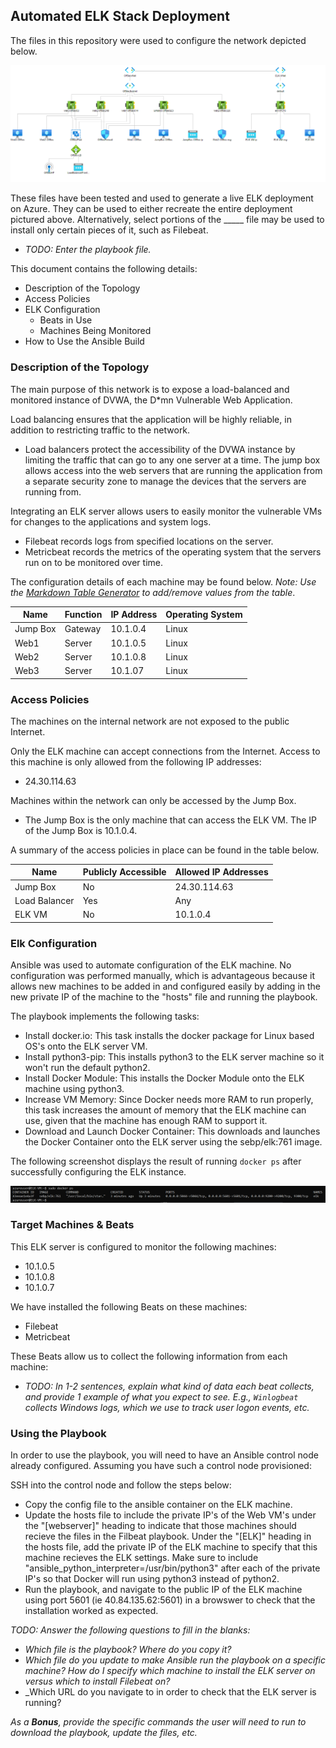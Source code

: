 ## Automated ELK Stack Deployment

The files in this repository were used to configure the network depicted below.

![TODO: Update the path with the name of your diagram](Images/OffSecNetTopology.PNG)

These files have been tested and used to generate a live ELK deployment on Azure. They can be used to either recreate the entire deployment pictured above. Alternatively, select portions of the _____ file may be used to install only certain pieces of it, such as Filebeat.

  - _TODO: Enter the playbook file._

This document contains the following details:
- Description of the Topology
- Access Policies
- ELK Configuration
  - Beats in Use
  - Machines Being Monitored
- How to Use the Ansible Build


### Description of the Topology

The main purpose of this network is to expose a load-balanced and monitored instance of DVWA, the D*mn Vulnerable Web Application.

Load balancing ensures that the application will be highly reliable, in addition to restricting traffic to the network.
- Load balancers protect the accessibility of the DVWA instance by limiting the traffic that can go to any one server at a time. The jump box allows access into the web servers that are running the application from a separate security zone to manage the devices that the servers are running from. 

Integrating an ELK server allows users to easily monitor the vulnerable VMs for changes to the applications and system logs.
- Filebeat records logs from specified locations on the server.
- Metricbeat records the metrics of the operating system that the servers run on to be monitored over time.

The configuration details of each machine may be found below.
_Note: Use the [Markdown Table Generator](http://www.tablesgenerator.com/markdown_tables) to add/remove values from the table_.

| Name     | Function | IP Address | Operating System |
|----------|----------|------------|------------------|
| Jump Box | Gateway  | 10.1.0.4   | Linux            |
| Web1     | Server   | 10.1.0.5   | Linux            |
| Web2     | Server   | 10.1.0.8   | Linux            |
| Web3     | Server   | 10.1.07    | Linux            |

### Access Policies

The machines on the internal network are not exposed to the public Internet. 

Only the ELK machine can accept connections from the Internet. Access to this machine is only allowed from the following IP addresses:
- 24.30.114.63

Machines within the network can only be accessed by the Jump Box.
- The Jump Box is the only machine that can access the ELK VM. The IP of the Jump Box is 10.1.0.4.

A summary of the access policies in place can be found in the table below.

| Name          | Publicly Accessible | Allowed IP Addresses |
|---------------|---------------------|----------------------|
| Jump Box      | No                  | 24.30.114.63         |
| Load Balancer | Yes                 | Any                  |
| ELK VM        | No                  | 10.1.0.4             |

### Elk Configuration

Ansible was used to automate configuration of the ELK machine. No configuration was performed manually, which is advantageous because it allows new machines to be added in and configured easily by adding in the new private IP of the machine to the "hosts" file and running the playbook. 

The playbook implements the following tasks:
- Install docker.io: This task installs the docker package for Linux based OS's onto the ELK server VM.
- Install python3-pip: This installs python3 to the ELK server machine so it won't run the default python2.
- Install Docker Module: This installs the Docker Module onto the ELK machine using python3. 
- Increase VM Memory: Since Docker needs more RAM to run properly, this task increases the amount of memory that the ELK machine can use, given that the machine has enough RAM to support it. 
- Download and Launch Docker Container: This downloads and launches the Docker Container onto the ELK server using the sebp/elk:761 image. 

The following screenshot displays the result of running `docker ps` after successfully configuring the ELK instance.

![TODO: Update the path with the name of your screenshot of docker ps output](Images/yaml_run_screenshot.PNG)

### Target Machines & Beats
This ELK server is configured to monitor the following machines:
- 10.1.0.5
- 10.1.0.8
- 10.1.0.7

We have installed the following Beats on these machines:
- Filebeat
- Metricbeat

These Beats allow us to collect the following information from each machine:
- _TODO: In 1-2 sentences, explain what kind of data each beat collects, and provide 1 example of what you expect to see. E.g., `Winlogbeat` collects Windows logs, which we use to track user logon events, etc._

### Using the Playbook
In order to use the playbook, you will need to have an Ansible control node already configured. Assuming you have such a control node provisioned: 

SSH into the control node and follow the steps below:
- Copy the config file to the ansible container on the ELK machine.
- Update the hosts file to include the private IP's of the Web VM's under the "[webserver]" heading to indicate that those machines should recieve the files in the Filbeat playbook. Under the "[ELK]" heading in the hosts file, add the private IP of the ELK machine to specify that this machine recieves the ELK settings. Make sure to include "ansible_python_interpreter=/usr/bin/python3" after each of the private IP's so that Docker will run using python3 instead of python2. 
- Run the playbook, and navigate to the public IP of the ELK machine using port 5601 (ie 40.84.135.62:5601) in a browswer to check that the installation worked as expected.

_TODO: Answer the following questions to fill in the blanks:_
- _Which file is the playbook? Where do you copy it?_
- _Which file do you update to make Ansible run the playbook on a specific machine? How do I specify which machine to install the ELK server on versus which to install Filebeat on?_
- _Which URL do you navigate to in order to check that the ELK server is running?

_As a **Bonus**, provide the specific commands the user will need to run to download the playbook, update the files, etc._
